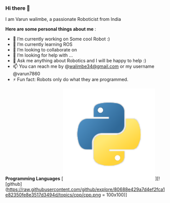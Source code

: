 ### Hi there 👋

I am Varun walimbe, a passionate Roboticist from India

**Here are some personal things about me** :

 - 🔭 I’m currently working on Some cool Robot :)
 - 🌱 I’m currently learning ROS
 - 👯 I’m looking to collaborate on 
 - 🤔 I’m looking for help with ...
 - 💬 Ask me anything about Robotics and I will be happy to help :)
 - 📫 You can reach me by @walimbe34@gmail.com or my username @varun7860
 - ⚡ Fun fact: Robots only do what they are programmed.

**Programming Languages**
[![github](https://raw.githubusercontent.com/github/explore/80688e429a7d4ef2fca1e82350fe8e3517d3494d/topics/python/python.png)][![github](https://raw.githubusercontent.com/github/explore/80688e429a7d4ef2fca1e82350fe8e3517d3494d/topics/cpp/cpp.png = 100x100)]
